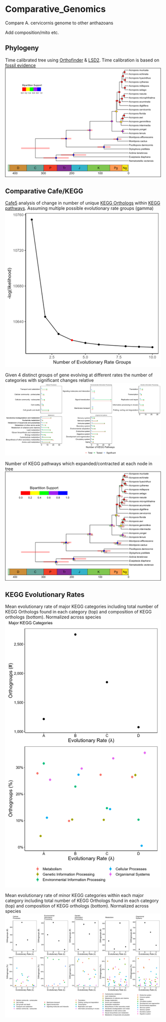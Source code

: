 # Comparative_Genomics
 Compare A. cervicornis genome to other anthazoans

Add composition/mito etc.

## Phylogeny
Time calibrated tree using [Orthofinder](https://github.com/davidemms/OrthoFinder) & [LSD2](https://github.com/tothuhien/lsd2). Time calibration is based on [fossil evidence](Data/fossil_estimates.txt)
![image info](Results/time_tree.png)

## Comparative Cafe/KEGG
[Cafe5](https://github.com/hahnlab/CAFE5) analysis of change in number of unique [KEGG Orthologs](https://www.genome.jp/kegg/ko.html) within [KEGG pathways](https://www.genome.jp/kegg/pathway.html). Assuming multiple possible evolutionary rate groups (gamma)
![image info](Results/number_gamma_categories.png)

Given 4 distinct groups of gene evolving at different rates the number of categories with significant changes relative
![image info](Results/significant_change_pathways.png)

Number of KEGG pathways which expanded/contracted at each node in tree
![image info](Results/cafe_time_tree.png)

## KEGG Evolutionary Rates

Mean evolutionary rate of major KEGG categories including total number of KEGG Orthologs found in each category (top) and composition of KEGG orthologs (bottom). Normalized across species
![image info](Results/evolutionary_rate_major_keggs.png)

Mean evolutionary rate of minor KEGG categories within each major category including total number of KEGG Orthologs found in each category (top) and composition of KEGG orthologs (bottom). Normalized across species
![image info](Results/evolutionary_rate_minor_keggs.png)
